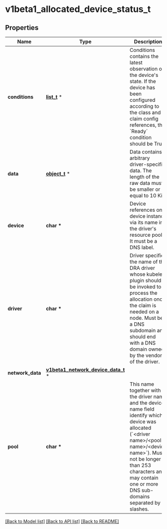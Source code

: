 # v1beta1_allocated_device_status_t

## Properties
Name | Type | Description | Notes
------------ | ------------- | ------------- | -------------
**conditions** | [**list_t**](v1_condition.md) \* | Conditions contains the latest observation of the device&#39;s state. If the device has been configured according to the class and claim config references, the &#x60;Ready&#x60; condition should be True. | [optional] 
**data** | [**object_t**](.md) \* | Data contains arbitrary driver-specific data.  The length of the raw data must be smaller or equal to 10 Ki. | [optional] 
**device** | **char \*** | Device references one device instance via its name in the driver&#39;s resource pool. It must be a DNS label. | 
**driver** | **char \*** | Driver specifies the name of the DRA driver whose kubelet plugin should be invoked to process the allocation once the claim is needed on a node.  Must be a DNS subdomain and should end with a DNS domain owned by the vendor of the driver. | 
**network_data** | [**v1beta1_network_device_data_t**](v1beta1_network_device_data.md) \* |  | [optional] 
**pool** | **char \*** | This name together with the driver name and the device name field identify which device was allocated (&#x60;&lt;driver name&gt;/&lt;pool name&gt;/&lt;device name&gt;&#x60;).  Must not be longer than 253 characters and may contain one or more DNS sub-domains separated by slashes. | 

[[Back to Model list]](../README.md#documentation-for-models) [[Back to API list]](../README.md#documentation-for-api-endpoints) [[Back to README]](../README.md)



